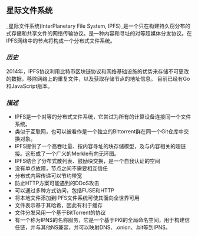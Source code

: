 ## 星际文件系统
_星际文件系统(InterPlanetary File System, IPFS)_是一个只在构建持久窃分布的式存储和共享文件的网络传输协议。是一种内容和寻址的对等超媒体分发协议。在IPFS网络中的节点将构成一个分布式文件系统。

### *历史*
2014年，IPFS协议利用比特币区块链协议和网络基础设施的优势来存储不可更改的数据，移除网络上的重复文件，以及获取存储节点的地址信息。
目前已经有Go和JavaScript版本。

### *描述*
- IPFS是一个对等的分布式文件系统，它尝试为所有的计算设备连接同一个文件系统。
- 类似于互联网，也可以被看作是一个独立的Bittorrent群在同一个Git仓库中交换对象。
- IPFS提供了一个高吞吐量、按内容寻址的块存储模型，及与内容相关的超链接。这形成了一个广义的Merkle有向无环图。
- IPFS结合了分布式散列表、鼓励块交换，是一个自我认证的空间
- 没有单点故障，节点之间不需要相互信任
- 分布式内容传递可以节约带宽
- 防止HTTP方案可能遇到的DDoS攻击
- 可以通过多种方式访问，包括FUSE和HTTP
- 将本地文件添加到IPFS文件系统可使其面向全世界可用
- 文件表示基于其哈希，因此有利于缓存
- 文件分发采用一个基于BitTorrent的协议
- 有一个称为IPNS的名称服务，它是一个基于PKI的全局命名空间，用于构建信任链，并与其他NS兼容，并可以映射DNS、.onion、.bit等到IPNS。